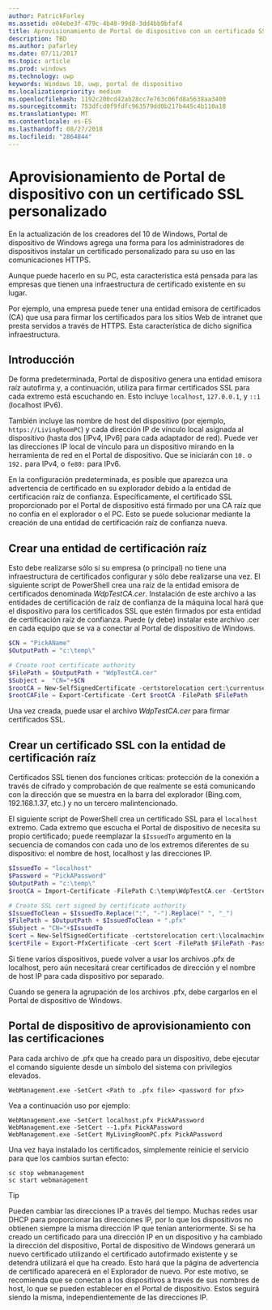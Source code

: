 ```yaml
---
author: PatrickFarley
ms.assetid: e04ebe3f-479c-4b48-99d8-3dd4bb9bfaf4
title: Aprovisionamiento de Portal de dispositivo con un certificado SSL personalizado
description: TBD
ms.author: pafarley
ms.date: 07/11/2017
ms.topic: article
ms.prod: windows
ms.technology: uwp
keywords: Windows 10, uwp, portal de dispositivo
ms.localizationpriority: medium
ms.openlocfilehash: 1192c200cd42ab28cc7e763c06fd8a5638aa3400
ms.sourcegitcommit: 753dfcd0f9fdfc963579dd0b217b445c4b110a18
ms.translationtype: MT
ms.contentlocale: es-ES
ms.lasthandoff: 08/27/2018
ms.locfileid: "2864844"
---
```

# <a name="provision-device-portal-with-a-custom-ssl-certificate"></a>Aprovisionamiento de Portal de dispositivo con un certificado SSL personalizado
En la actualización de los creadores del 10 de Windows, Portal de dispositivo de Windows agrega una forma para los administradores de dispositivos instalar un certificado personalizado para su uso en las comunicaciones HTTPS. 

Aunque puede hacerlo en su PC, esta característica está pensada para las empresas que tienen una infraestructura de certificado existente en su lugar.  

Por ejemplo, una empresa puede tener una entidad emisora de certificados (CA) que usa para firmar los certificados para los sitios Web de intranet que presta servidos a través de HTTPS. Esta característica de dicho significa infraestructura. 

## <a name="overview"></a>Introducción
De forma predeterminada, Portal de dispositivo genera una entidad emisora raíz autofirma y, a continuación, utiliza para firmar certificados SSL para cada extremo está escuchando en. Esto incluye `localhost`, `127.0.0.1`, y `::1` (localhost IPv6).

También incluye las nombre de host del dispositivo (por ejemplo, `https://LivingRoomPC`) y cada dirección IP de vínculo local asignada al dispositivo (hasta dos [IPv4, IPv6] para cada adaptador de red). Puede ver las direcciones IP local de vínculo para un dispositivo mirando en la herramienta de red en el Portal de dispositivo. Que se iniciarán con `10.` o `192.` para IPv4, o `fe80:` para IPv6. 

En la configuración predeterminada, es posible que aparezca una advertencia de certificado en su explorador debido a la entidad de certificación raíz de confianza. Específicamente, el certificado SSL proporcionado por el Portal de dispositivo está firmado por una CA raíz que no confía en el explorador o el PC. Esto se puede solucionar mediante la creación de una entidad de certificación raíz de confianza nueva.

## <a name="create-a-root-ca"></a>Crear una entidad de certificación raíz

Esto debe realizarse sólo si su empresa (o principal) no tiene una infraestructura de certificados configurar y sólo debe realizarse una vez. El siguiente script de PowerShell crea una raíz de la entidad emisora de certificados denominada _WdpTestCA.cer_. Instalación de este archivo a las entidades de certificación de raíz de confianza de la máquina local hará que el dispositivo para los certificados SSL que estén firmados por esta entidad de certificación raíz de confianza. Puede (y debe) instalar este archivo .cer en cada equipo que se va a conectar al Portal de dispositivo de Windows.  

```PowerShell
$CN = "PickAName"
$OutputPath = "c:\temp\"

# Create root certificate authority
$FilePath = $OutputPath + "WdpTestCA.cer"
$Subject =  "CN="+$CN
$rootCA = New-SelfSignedCertificate -certstorelocation cert:\currentuser\my -Subject $Subject -HashAlgorithm "SHA512" -KeyUsage CertSign,CRLSign
$rootCAFile = Export-Certificate -Cert $rootCA -FilePath $FilePath
```

Una vez creada, puede usar el archivo _WdpTestCA.cer_ para firmar certificados SSL. 

## <a name="create-an-ssl-certificate-with-the-root-ca"></a>Crear un certificado SSL con la entidad de certificación raíz

Certificados SSL tienen dos funciones críticas: protección de la conexión a través de cifrado y comprobación de que realmente se está comunicando con la dirección que se muestra en la barra del explorador (Bing.com, 192.168.1.37, etc.) y no un tercero malintencionado.

El siguiente script de PowerShell crea un certificado SSL para el `localhost` extremo. Cada extremo que escucha el Portal de dispositivo de necesita su propio certificado; puede reemplazar la `$IssuedTo` argumento en la secuencia de comandos con cada uno de los extremos diferentes de su dispositivo: el nombre de host, localhost y las direcciones IP.

```PowerShell
$IssuedTo = "localhost"
$Password = "PickAPassword"
$OutputPath = "c:\temp\"
$rootCA = Import-Certificate -FilePath C:\temp\WdpTestCA.cer -CertStoreLocation Cert:\CurrentUser\My\

# Create SSL cert signed by certificate authority
$IssuedToClean = $IssuedTo.Replace(":", "-").Replace(" ", "_")
$FilePath = $OutputPath + $IssuedToClean + ".pfx"
$Subject = "CN="+$IssuedTo
$cert = New-SelfSignedCertificate -certstorelocation cert:\localmachine\my -Subject $Subject -DnsName $IssuedTo -Signer $rootCA -HashAlgorithm "SHA512"
$certFile = Export-PfxCertificate -cert $cert -FilePath $FilePath -Password (ConvertTo-SecureString -String $Password -Force -AsPlainText)
```

Si tiene varios dispositivos, puede volver a usar los archivos .pfx de localhost, pero aún necesitará crear certificados de dirección y el nombre de host IP para cada dispositivo por separado.

Cuando se genera la agrupación de los archivos .pfx, debe cargarlos en el Portal de dispositivo de Windows. 

## <a name="provision-device-portal-with-the-certifications"></a>Portal de dispositivo de aprovisionamiento con las certificaciones

Para cada archivo de .pfx que ha creado para un dispositivo, debe ejecutar el comando siguiente desde un símbolo del sistema con privilegios elevados.

```
WebManagement.exe -SetCert <Path to .pfx file> <password for pfx> 
```

Vea a continuación uso por ejemplo:
```
WebManagement.exe -SetCert localhost.pfx PickAPassword
WebManagement.exe -SetCert --1.pfx PickAPassword
WebManagement.exe -SetCert MyLivingRoomPC.pfx PickAPassword
```

Una vez haya instalado los certificados, simplemente reinicie el servicio para que los cambios surtan efecto:

```
sc stop webmanagement
sc start webmanagement
```

> [!TIP]
> Pueden cambiar las direcciones IP a través del tiempo.
Muchas redes usar DHCP para proporcionar las direcciones IP, por lo que los dispositivos no obtienen siempre la misma dirección IP que tenían anteriormente. Si se ha creado un certificado para una dirección IP en un dispositivo y ha cambiado la dirección del dispositivo, Portal de dispositivo de Windows generará un nuevo certificado utilizando el certificado autofirmado existente y se detendrá utilizará el que ha creado. Esto hará que la página de advertencia de certificado aparecerá en el Explorador de nuevo. Por este motivo, se recomienda que se conectan a los dispositivos a través de sus nombres de host, lo que se pueden establecer en el Portal de dispositivo. Estos seguirá siendo la misma, independientemente de las direcciones IP.
